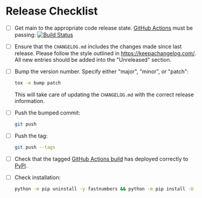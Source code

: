 # Release Checklist

- [ ] Get main to the appropriate code release state.
      [GitHub Actions](https://github.com/SethMMorton/fastnumbers/actions) must be passing:
      [![Build Status](https://github.com/SethMMorton/fastnumbers/workflows/Tests/badge.svg)](https://github.com/SethMMorton/fastnumbers/actions)

- [ ] Ensure that the `CHANGELOG.md` includes the changes made since last release.
      Please follow the style outlined in https://keepachangelog.com/.
      All new entries should be added into the "Unreleased" section.

- [ ] Bump the version number. Specify either "major", "minor", or "patch":

    ```bash
    tox -e bump patch
    ```

    This will take care of updating the `CHANGELOG.md` with the correct
    release information.

- [ ] Push the bumped commit:

    ```bash
    git push
    ```

- [ ] Push the tag:

    ```bash
    git push --tags
    ```

- [ ] Check that the tagged [GitHub Actions build](https://github.com/SethMMorton/fastnumbers/actions) has
      deployed correctly to [PyPI](https://pypi.org/project/fastnumbers/#history).

- [ ] Check installation:

    ```bash
    python -m pip uninstall -y fastnumbers && python -m pip install -U fastnumbers
    ```
